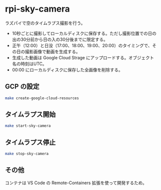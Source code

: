# rpi-sky-camera

ラズパイで空のタイムラプス撮影を行う。

- 10秒ごとに撮影してローカルディスクに保存する。ただし撮影位置での日の出の30分前から日の入の30分後までに限定する。
- 正午（12:00）と日没（17:00、18:00、19:00、20:00）のタイミングで、その日の撮影画像で動画を生成する。
- 生成した動画は Google Cloud Strage にアップロードする。オブジェクト名の時刻はUTC。
- 00:00 にローカルディスクに保存した全画像を削除する。

## GCP の設定

```bash
make create-google-cloud-resources
```

## タイムラプス開始

```bash
make start-sky-camera
```

## タイムラプス停止

```bash
make stop-sky-camera
```

## その他

コンテナは VS Code の Remote-Containers 拡張を使って開発するため。
